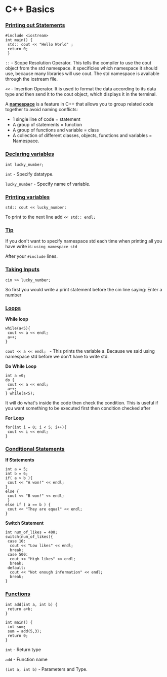 # C++ Basics

### <ins>Printing out Statements</ins>

```
#include <iostream>
int main() {
 std:: cout << "Hello World" ;
 return 0;
 }
 ```

``` :: ``` - Scope Resolution Operator. This tells the compiler to use the cout object from the std namespace. it specificies which namespace it should use, because many libraries will use cout. The std namespace is available through the iostream file.

``` << ``` - Insertion Operator. It is used to format the data according to its data type and then send it to the cout object, which displays it in the terminal.

A <ins>**namespace**</ins> is a feature in C++ that allows you to group related code together to avoid naming conflicts:
 - 1 single line of code = statement
 - A group of statements = function
 - A group of functions and variable = class
 - A collection of different classes, objects, functions and variables = Namespace.

 ### <ins>Declaring variables</ins>

 ```
int lucky_number;
```

``` int ``` - Specify datatype.

``` lucky_number ``` - Specify name of variable.

 ### <ins>Printing variables</ins>


```
std:: cout << lucky_number:
```

To print to the next line add ``` << std:: endl; ```

### <ins>Tip</ins>

If you don't want to specify namespace std each time when printing all you have write is:
``` using namespace std ```

After your ``` #include ``` lines.

### <ins>Taking Inputs</ins>

```
cin >> lucky_number;
```
So first you would write a print statement before the cin line saying: Enter a number

### <ins>Loops</ins>

**While loop**
```
while(a<5){
 cout << a << endl;
 a++;
}
```

```cout << a << endl; ``` - This prints the variable a. Because we said using namespace std before we don't have to write std.

**Do While Loop**
```
int a =0;
do {
 cout << a << endl;
 a++;
} while(a<5);
```
It will do what's inside the code then check the condition. This is useful if you want  something to be executed first then condition checked after

**For Loop**
```
for(int i = 0; i < 5; i++){
 cout << i << endl;
}
```

### <ins>Conditional Statements</ins>

**If Statements**
```
int a = 5;
int b = 6;
if( a > b ){
 cout << "A won!" << endl;
}
else {
 cout << "B won!" << endl;
 }
else if ( a == b ) {
 cout << "They are equal" << endl;
}
```

**Switch Statement**
```
int num_of_likes = 400;
switch(num_of_likes){
 case 10:
  cout << "Low likes" << endl;
  break;
 case 500:
  cout << "High likes" << endl;
  break;
 default:
  cout << "Not enough information" << endl;
  break;
}
```

### <ins>Functions</ins>
```
int add(int a, int b) {
 return a+b;
}

int main() {
 int sum;
 sum = add(5,3);
 return 0;
}
```

``` int ``` - Return type

``` add ``` - Function name

``` (int a, int b) ``` - Parameters and Type.




 

